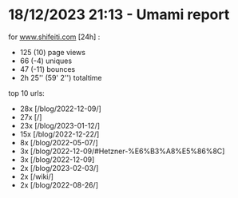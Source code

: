 # 18/12/2023 21:13 - Umami report
for www.shifeiti.com [24h] :

 - 125 (10) page views
 - 66 (-4) uniques
 - 47 (-11) bounces
 - 2h 25'' (59' 2'') totaltime


top 10 urls:
 - 28x [/blog/2022-12-09/]
 - 27x [/]
 - 23x [/blog/2023-01-12/]
 - 15x [/blog/2022-12-22/]
 - 8x [/blog/2022-05-07/]
 - 3x [/blog/2022-12-09/#Hetzner-%E6%B3%A8%E5%86%8C]
 - 3x [/blog/2022-12-09]
 - 2x [/blog/2023-02-03/]
 - 2x [/wiki/]
 - 2x [/blog/2022-08-26/]


